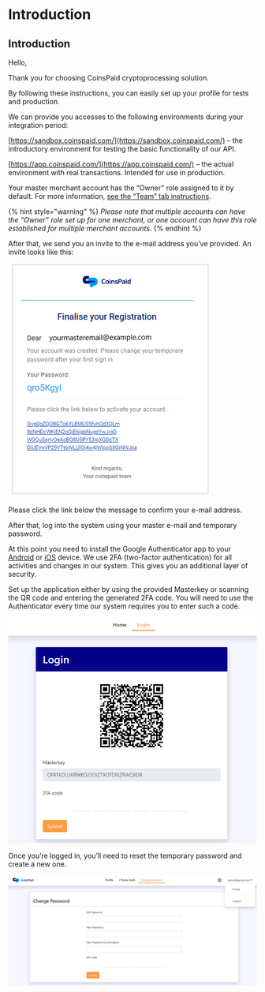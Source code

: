 # Introduction

## Introduction

Hello,  
  
Thank you for choosing CoinsPaid cryptoprocessing solution.

By following these instructions, you can easily set up your profile for tests and production.

We can provide you accesses to the following environments during your integration period:

[https://sandbox.coinspaid.com/](https://sandbox.coinspaid.com/) – the introductory environment for testing the basic functionality of our API.

[https://app.coinspaid.com/](https://app.coinspaid.com/) – the actual environment with real transactions. Intended for use in production.

Your master merchant account has the “Owner” role assigned to it by default. For more information, [see the “Team” tab instructions](user-permissions.md).

{% hint style="warning" %}
_Please note that multiple accounts can have the “Owner” role set up for one merchant, or one account can have this role established for multiple merchant accounts._
{% endhint %}

After that, we send you an invite to the e-mail address you’ve provided. An invite looks like this:  


![](../.gitbook/assets/0.png)

Please click the link below the message to confirm your e-mail address.

After that, log into the system using your master e-mail and temporary password.

At this point you need to install the Google Authenticator app to your [Android](https://play.google.com/store/apps/details?id=com.google.android.apps.authenticator2&hl=en) or [iOS](https://apps.apple.com/gb/app/google-authenticator/id388497605) device. We use 2FA \(two-factor authentication\) for all activities and changes in our system. This gives you an additional layer of security.

  
Set up the application either by using the provided Masterkey or scanning the QR code and entering the generated 2FA code. You will need to use the Authenticator every time our system requires you to enter such a code.

![](../.gitbook/assets/1.png)

Once you’re logged in, you’ll need to reset the temporary password and create a new one.

![](../.gitbook/assets/2.png)

